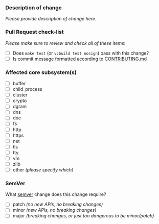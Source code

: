 ### Description of change

_Please provide description of change here_.

### Pull Request check-list

_Please make sure to review and check all of these items_:

- [ ] Does `make test` (or `vcbuild test nosign`) pass with this change?
- [ ] Is commit message formatted according to [CONTRIBUTING.md][0]

### Affected core subsystem(s)

- [ ] buffer
- [ ] child_process
- [ ] cluster
- [ ] crypto
- [ ] dgram
- [ ] dns
- [ ] doc
- [ ] fs
- [ ] http
- [ ] https
- [ ] net
- [ ] tls
- [ ] tty
- [ ] vm
- [ ] zlib
- [ ] other _(please specify which)_

### SemVer

What [semver][1] change does this change require?

- [ ] patch _(no new APIs, no breaking changes)_
- [ ] minor _(new APIs, no breaking changes)_
- [ ] major _(breaking changes, or just too dangerous to be minor/patch)_

[0]: https://github.com/nodejs/node/blob/master/CONTRIBUTING.md#step-3-commit
[1]: http://semver.org/
